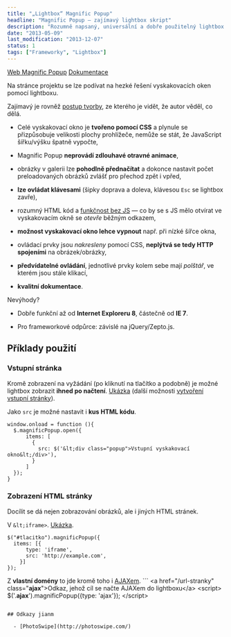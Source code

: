 ```yaml
---
title: "„Lightbox“ Magnific Popup"
headline: "Magnific Popup – zajímavý lightbox skript"
description: "Rozumně napsaný, universální a dobře použitelný lightbox skript."
date: "2013-05-09"
last_modification: "2013-12-07"
status: 1
tags: ["Frameworky", "Lightbox"]
---
```


[Web Magnific Popup](http://dimsemenov.com/plugins/magnific-popup/) [Dokumentace](http://dimsemenov.com/plugins/magnific-popup/documentation.html)

Na stránce projektu se lze podívat na hezké řešení vyskakovacích oken pomocí lightboxu.

Zajímavý je rovněž [postup tvorby](http://coding.smashingmagazine.com/2013/05/02/truly-responsive-lightbox/), ze kterého je vidět, že autor věděl, co dělá.

  - Celé vyskakovací okno je **tvořeno pomocí CSS** a plynule se přizpůsobuje velikosti plochy prohlížeče, nemůže se stát, že JavaScript šířku/výšku špatně vypočte,

  - Magnific Popup **neprovádí zdlouhavé otravné animace**, 

  - obrázky v galerii lze **pohodlně přednačítat** a dokonce nastavit počet preloadovaných obrázků zvlášť pro přechod zpět i vpřed,

  - **lze ovládat klávesami** (šipky doprava a doleva, klávesou `Esc` se lightbox zavře),

  - rozumný HTML kód a [funkčnost bez JS](/vypnuty-js) — co by se s JS mělo otvírat ve vyskakovacím okně se *otevře* běžným odkazem,

  - **možnost vyskakovací okno lehce vypnout** např. při nízké šířce okna,

  - ovládací prvky jsou *nakresleny* pomocí CSS, **neplýtvá se tedy HTTP spojeními** na obrázek/obrázky,

  - **předvídatelné ovládání**, jednotlivé prvky kolem sebe mají *polštář*, ve kterém jsou stále klikací,

  - **kvalitní dokumentace**.

Nevýhody?

  - Dobře funkční až od **Internet Exploreru 8**, částečně od **IE 7**.

  - Pro frameworkové odpůrce: závislé na jQuery/Zepto.js.

## Příklady použití

### Vstupní stránka

Kromě zobrazení na vyžádání (po kliknutí na tlačítko a podobně) je možné lightbox zobrazit **ihned po načtení**. [Ukázka](http://kod.djpw.cz/gnv) (další možnosti [vytvoření vstupní stránky](/vstupni-stranka)).

Jako `src` je možné nastavit i **kus HTML kódu**.

```
window.onload = function (){
  $.magnificPopup.open({
      items: [
        {
          src: $('&lt;div class="popup">Vstupní vyskakovací okno&lt;/div>'),      
        }
      ]
  });
}
```

### Zobrazení HTML stránky

Docílit se dá nejen zobrazování obrázků, ale i jiných HTML stránek.

  V `&lt;iframe>`. [Ukázka](http://kod.djpw.cz/env).
  ```
$("#tlacitko").magnificPopup({
    items: [{
        type: 'iframe',
        src: 'http://example.com',       
      }]
});

```

  Z **vlastní domény** to jde kromě toho i [AJAXem](/ajax).
    ```
&lt;a href="/url-stranky" class="**ajax**">Odkaz, jehož cíl se načte AJAXem do lightboxu&lt;/a>
&lt;script>
  $('.**ajax**').magnificPopup({type: 'ajax'});
&lt;/script>
```

## Odkazy jianm

  - [PhotoSwipe](http://photoswipe.com/)
